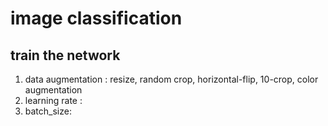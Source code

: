 # image classification



## train the network
1. data augmentation : resize, random crop, horizontal-flip, 10-crop, color augmentation
2. learning rate :
3. batch_size: